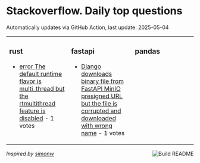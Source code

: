 # Stackoverflow. Daily top questions 

Automatically updates via GitHub Action, last update: <!-- date starts -->2025-05-04<!-- date ends -->


<table><tr><td valign="top" width="33%">

### rust
<!-- rust starts -->
* [error The default runtime flavor is multi_thread but the rtmultithread feature is disabled](https://stackoverflow.com/questions/79605357/error-the-default-runtime-flavor-is-multi-thread-but-the-rt-multi-thread-f) - 1 votes
<!-- rust ends -->
</td><td valign="top" width="34%">


### fastapi
<!-- fastapi starts -->
* [Django downloads binary file from FastAPI MinIO presigned URL but the file is corrupted and downloaded with wrong name](https://stackoverflow.com/questions/79605539/django-downloads-binary-file-from-fastapi-minio-presigned-url-but-the-file-is) - 1 votes
<!-- fastapi ends -->
</td><td valign="top" width="34%">


### pandas
<!-- pandas starts -->

<!-- pandas ends -->
</td></tr></table>

<a href="https://github.com/hp0404/hp0404/actions"><img src="https://github.com/hp0404/hp0404/workflows/Build%20README/badge.svg" align="right" alt="Build README"></a> <p>*Inspired by  [simonw](https://github.com/simonw/simonw)*</p>
